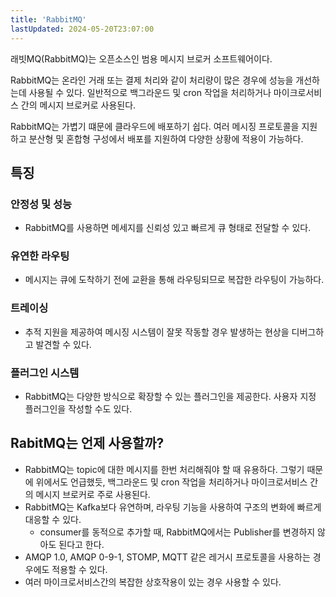 ```yaml
---
title: 'RabbitMQ'
lastUpdated: 2024-05-20T23:07:00
---
```


래빗MQ(RabbitMQ)는 오픈소스인 범용 메시지 브로커 소프트웨어이다.

RabbitMQ는 온라인 거래 또는 결제 처리와 같이 처리량이 많은 경우에 성능을 개선하는데 사용될 수 있다. 일반적으로 백그라운드 및 cron 작업을 처리하거나 마이크로서비스 간의 메시지 브로커로 사용된다.

RabbitMQ는 가볍기 떄문에 클라우드에 배포하기 쉽다. 여러 메시징 프로토콜을 지원하고 분산형 및 혼합형 구성에서 배포를 지원하여 다양한 상황에 적용이 가능하다.

## 특징

### 안정성 및 성능
- RabbitMQ를 사용하면 메세지를 신뢰성 있고 빠르게 큐 형태로 전달할 수 있다.

### 유연한 라우팅
- 메시지는 큐에 도착하기 전에 교환을 통해 라우팅되므로 복잡한 라우팅이 가능하다.

### 트레이싱
- 추적 지원을 제공하여 메시징 시스템이 잘못 작동할 경우 발생하는 현상을 디버그하고 발견할 수 있다.

### 플러그인 시스템
- RabbitMQ는 다양한 방식으로 확장할 수 있는 플러그인을 제공한다. 사용자 지정 플러그인을 작성할 수도 있다.

## RabitMQ는 언제 사용할까?

- RabbitMQ는 topic에 대한 메시지를 한번 처리해줘야 할 때 유용하다. 그렇기 때문에 위에서도 언급했듯, 백그라운드 및 cron 작업을 처리하거나 마이크로서비스 간의 메시지 브로커로 주로 사용된다.
- RabbitMQ는 Kafka보다 유연하며, 라우팅 기능을 사용하여 구조의 변화에 빠르게 대응할 수 있다.
    - consumer를 동적으로 추가할 때, RabbitMQ에서는 Publisher를 변경하지 않아도 된다고 한다.
- AMQP 1.0, AMQP 0-9-1, STOMP, MQTT 같은 레거시 프로토콜을 사용하는 경우에도 적용할 수 있다.
- 여러 마이크로서비스간의 복잡한 상호작용이 있는 경우 사용할 수 있다.